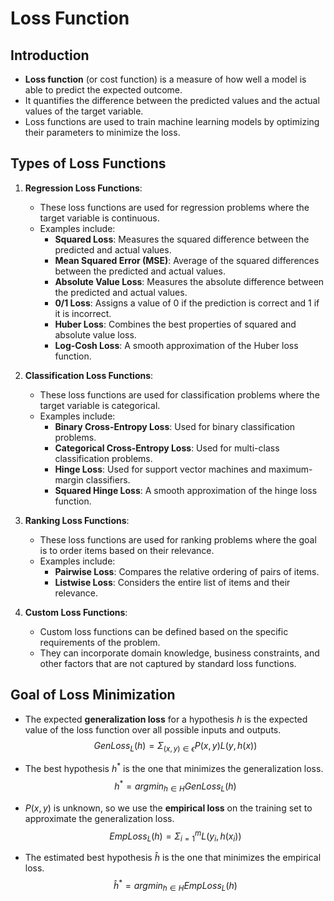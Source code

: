 # Loss Function

## Introduction

- **Loss function** (or cost function) is a measure of how well a model is able to predict the expected outcome.
- It quantifies the difference between the predicted values and the actual values of the target variable.
- Loss functions are used to train machine learning models by optimizing their parameters to minimize the loss.

## Types of Loss Functions

1. **Regression Loss Functions**:
    - These loss functions are used for regression problems where the target variable is continuous.
    - Examples include:
        - **Squared Loss**: Measures the squared difference between the predicted and actual values.
        - **Mean Squared Error (MSE)**: Average of the squared differences between the predicted and actual values.
        - **Absolute Value Loss**: Measures the absolute difference between the predicted and actual values.
        - **0/1 Loss**: Assigns a value of 0 if the prediction is correct and 1 if it is incorrect.
        - **Huber Loss**: Combines the best properties of squared and absolute value loss.
        - **Log-Cosh Loss**: A smooth approximation of the Huber loss function.

2. **Classification Loss Functions**:
    - These loss functions are used for classification problems where the target variable is categorical.
    - Examples include:
        - **Binary Cross-Entropy Loss**: Used for binary classification problems.
        - **Categorical Cross-Entropy Loss**: Used for multi-class classification problems.
        - **Hinge Loss**: Used for support vector machines and maximum-margin classifiers.
        - **Squared Hinge Loss**: A smooth approximation of the hinge loss function.

3. **Ranking Loss Functions**:
    - These loss functions are used for ranking problems where the goal is to order items based on their relevance.
    - Examples include:
        - **Pairwise Loss**: Compares the relative ordering of pairs of items.
        - **Listwise Loss**: Considers the entire list of items and their relevance.

4. **Custom Loss Functions**:
    - Custom loss functions can be defined based on the specific requirements of the problem.
    - They can incorporate domain knowledge, business constraints, and other factors that are not captured by standard loss functions.

## Goal of Loss Minimization

- The expected **generalization loss** for a hypothesis $h$ is the expected value of the loss function over all possible inputs and outputs.
$$GenLoss_L(h) = \Sigma_{(x,y)\in \epsilon} P(x,y) L(y, h(x))$$
- The best hypothesis $h^*$ is the one that minimizes the generalization loss.
$$h^* = argmin_{h \in H} GenLoss_L(h)$$

- $P(x,y)$ is unknown, so we use the **empirical loss** on the training set to approximate the generalization loss.
$$EmpLoss_L(h) = \Sigma_{i=1}^{m} L(y_i, h(x_i))$$
- The estimated best hypothesis $\hat{h}$ is the one that minimizes the empirical loss.
$$\hat{h}^* = argmin_{h \in H} EmpLoss_L(h)$$
